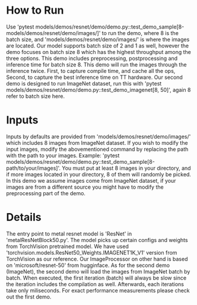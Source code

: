 # How to Run
Use 'pytest models/demos/resnet/demo/demo.py::test_demo_sample[8-models/demos/resnet/demo/images/]' to run the demo, where 8 is the batch size, and 'models/demos/resnet/demo/images/' is where the images are located. Our model supports batch size of 2 and 1 as well, however the demo focuses on batch size 8 which has the highest throughput among the three options. This demo includes preprocessing, postprocessing and inference time for batch size 8. This demo will run the images through the inference twice. First, to capture compile time, and cache all the ops, Second, to capture the best inference time on TT hardware.
Our second demo is designed to run ImageNet dataset, run this with 'pytest models/demos/resnet/demo/demo.py::test_demo_imagenet[8, 50]', again 8 refer to batch size here.

# Inputs
Inputs by defaults are provided from 'models/demos/resnet/demo/images/' which includes 8 images from ImageNet dataset. If you wish to modify the input images, modify the abovementioned command by replacing the path with the path to your images. Example: 'pytest models/demos/resnet/demo/demo.py::test_demo_sample[8-path/to/your/images]'. You must put at least 8 images in your directory, and if more images located in your directory, 8 of them will randomly be picked. In this demo we assume images come from ImageNet dataset, if your images are from a different source you might have to modify the preprocessing part of the demo.


# Details
The entry point to metal resnet model is 'ResNet' in 'metalResNetBlock50.py'. The model picks up certain configs and weights from TorchVision pretrained model. We have used 'torchvision.models.ResNet50_Weights.IMAGENET1K_V1' version from TorchVision as our reference.
Our ImageProcessor on other hand is based on 'microsoft/resnet-50' from hugginface.
As for the second demo (ImageNet), the second demo will load the images from ImageNet batch by batch. When executed, the first iteration (batch) will always be slow since the iteration includes the compilation as well. Afterwards, each iterations take only miliseconds. For exact performance measurements please check out the first demo.
